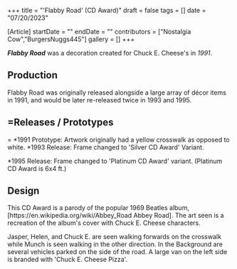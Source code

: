 +++
title = "'Flabby Road' (CD Award)"
draft = false
tags = []
date = "07/20/2023"

[Article]
startDate = ""
endDate = ""
contributors = ["Nostalgia Cow","BurgersNuggs445"]
gallery = []
+++


<b><i>Flabby Road</b></i> was a decoration created for Chuck E. Cheese's in <i>1991</i>.

<h2>Production</h2>
Flabby Road was originally released alongside a large array of décor items in 1991, and would be later re-released twice in 1993 and 1995. 

<h2>=Releases / Prototypes</h2>=
*1991 Prototype: Artwork originally had a yellow crosswalk as opposed to white.
*1993 Release: Frame changed to 'Silver CD Award' Variant.

*1995 Release: Frame changed to 'Platinum CD Award' variant. (Platinum CD Award is 6x4 ft.)

<h2>Design</h2>
This CD Award is a parody of the popular 1969 Beatles album, [https://en.wikipedia.org/wiki/Abbey_Road Abbey Road]. The art seen is a recreation of the album's cover with Chuck E. Cheese characters. 

Jasper, Helen, and Chuck E. are seen walking forwards on the crosswalk while Munch is seen walking in the other direction. In the Background are several vehicles parked on the side of the road. A large van on the left side is branded with 'Chuck E. Cheese Pizza'. 
 

